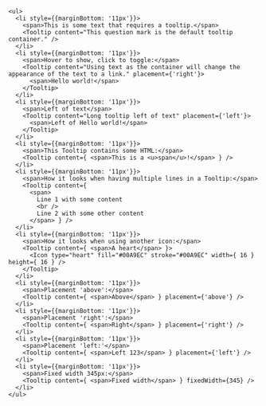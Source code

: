 
    <ul>
      <li style={{marginBottom: '11px'}}>
        <span>This is some text that requires a tooltip.</span>
        <Tooltip content="This question mark is the default tooltip container." />
      </li>
      <li style={{marginBottom: '11px'}}>
        <span>Hover to show, click to toggle:</span>
        <Tooltip content="Using text as the container will change the appearance of the text to a link." placement={'right'}>
          <span>Hello world!</span>
        </Tooltip>
      </li>
      <li style={{marginBottom: '11px'}}>
        <span>Left of text</span>
        <Tooltip content="Long tooltip left of text" placement={'left'}>
          <span>Left of Hello world!</span>
        </Tooltip>
      </li>
      <li style={{marginBottom: '11px'}}>
        <span>This Tooltip contains some HTML:</span>
        <Tooltip content={ <span>This is a <u>span</u>!</span> } />
      </li>
      <li style={{marginBottom: '11px'}}>
        <span>How it looks when having multiple lines in a Tooltip:</span>
        <Tooltip content={
          <span>
            Line 1 with some content
            <br />
            Line 2 with some other content
          </span> } />
      </li>
      <li style={{marginBottom: '11px'}}>
        <span>How it looks when using another icon:</span>
        <Tooltip content={ <span>A heart</span> }>
          <Icon type="heart" fill="#00A9EC" stroke="#00A9EC" width={ 16 } height={ 16 } />
        </Tooltip>
      </li>
      <li style={{marginBottom: '11px'}}>
        <span>Placement 'above':</span>
        <Tooltip content={ <span>Above</span> } placement={'above'} />
      </li>
      <li style={{marginBottom: '11px'}}>
        <span>Placement 'right':</span>
        <Tooltip content={ <span>Right</span> } placement={'right'} />
      </li>
      <li style={{marginBottom: '11px'}}>
        <span>Placement 'left:'</span>
        <Tooltip content={ <span>Left 123</span> } placement={'left'} />
      </li>
      <li style={{marginBottom: '11px'}}>
        <span>Fixed width 345px:</span>
        <Tooltip content={ <span>Fixed width</span> } fixedWidth={345} />
      </li>
    </ul>
